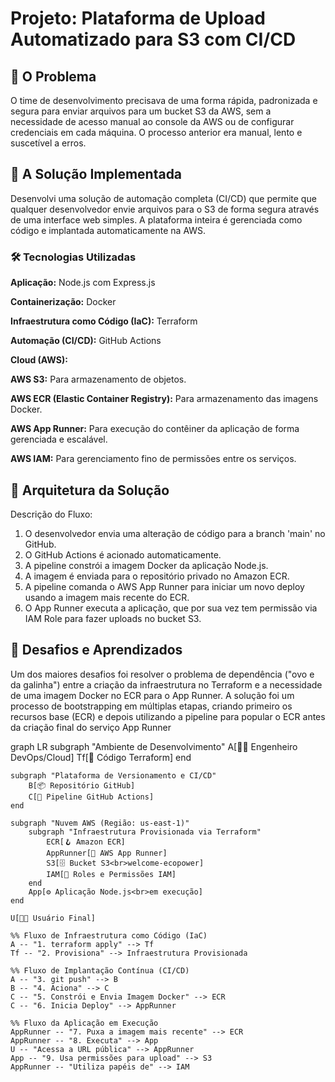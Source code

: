# Projeto: Plataforma de Upload Automatizado para S3 com CI/CD

## 🎯 O Problema

O time de desenvolvimento precisava de uma forma rápida, padronizada e segura para enviar arquivos para um bucket S3 da AWS, sem a necessidade de acesso manual ao console da AWS ou de configurar credenciais em cada máquina. O processo anterior era manual, lento e suscetível a erros.

## 🚀 A Solução Implementada

Desenvolvi uma solução de automação completa (CI/CD) que permite que qualquer desenvolvedor envie arquivos para o S3 de forma segura através de uma interface web simples. A plataforma inteira é gerenciada como código e implantada automaticamente na AWS.

### 🛠️ Tecnologias Utilizadas

**Aplicação:** Node.js com Express.js

**Containerização:** Docker

**Infraestrutura como Código (IaC):** Terraform

**Automação (CI/CD):** GitHub Actions

**Cloud (AWS):**

**AWS S3:** Para armazenamento de objetos.

**AWS ECR (Elastic Container Registry):** Para armazenamento das imagens Docker.

**AWS App Runner:** Para execução do contêiner da aplicação de forma gerenciada e escalável.

**AWS IAM:** Para gerenciamento fino de permissões entre os serviços.

## 📐 Arquitetura da Solução
Descrição do Fluxo:
1. O desenvolvedor envia uma alteração de código para a branch 'main' no GitHub.
2. O GitHub Actions é acionado automaticamente.
3. A pipeline constrói a imagem Docker da aplicação Node.js.
4. A imagem é enviada para o repositório privado no Amazon ECR.
5. A pipeline comanda o AWS App Runner para iniciar um novo deploy usando a imagem mais recente do ECR.
6. O App Runner executa a aplicação, que por sua vez tem permissão via IAM Role para fazer uploads no bucket S3.

## 🧠 Desafios e Aprendizados

Um dos maiores desafios foi resolver o problema de dependência ("ovo e da galinha") entre a criação da infraestrutura no Terraform e a necessidade de uma imagem Docker no ECR para o App Runner. A solução foi um processo de bootstrapping em múltiplas etapas, criando primeiro os recursos base (ECR) e depois utilizando a pipeline para popular o ECR antes da criação final do serviço App Runner


graph LR
    subgraph "Ambiente de Desenvolvimento"
        A[👨‍💻 Engenheiro DevOps/Cloud]
        Tf[📄 Código Terraform]
    end

    subgraph "Plataforma de Versionamento e CI/CD"
        B[📦 Repositório GitHub]
        C[🤖 Pipeline GitHub Actions]
    end

    subgraph "Nuvem AWS (Região: us-east-1)"
        subgraph "Infraestrutura Provisionada via Terraform"
            ECR[🪝 Amazon ECR]
            AppRunner[🚀 AWS App Runner]
            S3[🗄️ Bucket S3<br>welcome-ecopower]
            IAM[🔑 Roles e Permissões IAM]
        end
        App[⚙️ Aplicação Node.js<br>em execução]
    end

    U[🧑‍💼 Usuário Final]

    %% Fluxo de Infraestrutura como Código (IaC)
    A -- "1. terraform apply" --> Tf
    Tf -- "2. Provisiona" --> Infraestrutura Provisionada

    %% Fluxo de Implantação Contínua (CI/CD)
    A -- "3. git push" --> B
    B -- "4. Aciona" --> C
    C -- "5. Constrói e Envia Imagem Docker" --> ECR
    C -- "6. Inicia Deploy" --> AppRunner

    %% Fluxo da Aplicação em Execução
    AppRunner -- "7. Puxa a imagem mais recente" --> ECR
    AppRunner -- "8. Executa" --> App
    U -- "Acessa a URL pública" --> AppRunner
    App -- "9. Usa permissões para upload" --> S3
    AppRunner -- "Utiliza papéis de" --> IAM
